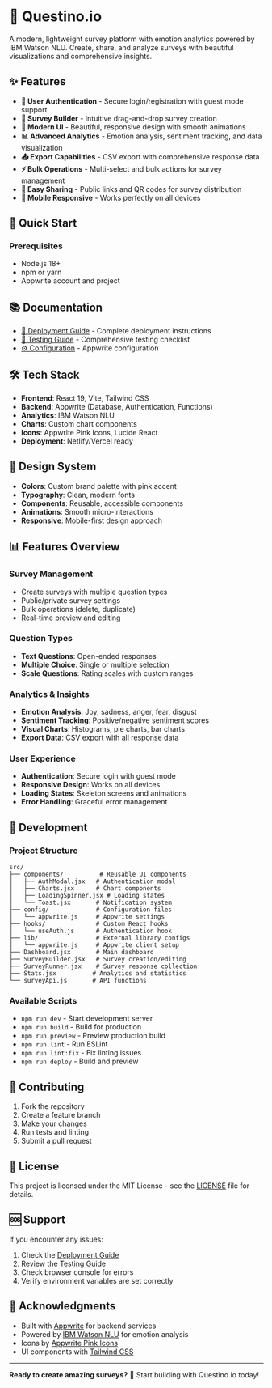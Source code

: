 # 🎯 Questino.io

A modern, lightweight survey platform with emotion analytics powered by IBM Watson NLU. Create, share, and analyze surveys with beautiful visualizations and comprehensive insights.

## ✨ Features

- **🔐 User Authentication** - Secure login/registration with guest mode support
- **📝 Survey Builder** - Intuitive drag-and-drop survey creation
- **🎨 Modern UI** - Beautiful, responsive design with smooth animations
- **📊 Advanced Analytics** - Emotion analysis, sentiment tracking, and data visualization
- **📤 Export Capabilities** - CSV export with comprehensive response data
- **⚡ Bulk Operations** - Multi-select and bulk actions for survey management
- **🔗 Easy Sharing** - Public links and QR codes for survey distribution
- **📱 Mobile Responsive** - Works perfectly on all devices

## 🚀 Quick Start

### Prerequisites

- Node.js 18+ 
- npm or yarn
- Appwrite account and project


## 📚 Documentation

- [🚀 Deployment Guide](./DEPLOYMENT.md) - Complete deployment instructions
- [🧪 Testing Guide](./TESTING.md) - Comprehensive testing checklist
- [⚙️ Configuration](./src/config/appwrite.js) - Appwrite configuration

## 🛠️ Tech Stack

- **Frontend**: React 19, Vite, Tailwind CSS
- **Backend**: Appwrite (Database, Authentication, Functions)
- **Analytics**: IBM Watson NLU
- **Charts**: Custom chart components
- **Icons**: Appwrite Pink Icons, Lucide React
- **Deployment**: Netlify/Vercel ready

## 🎨 Design System

- **Colors**: Custom brand palette with pink accent
- **Typography**: Clean, modern fonts
- **Components**: Reusable, accessible components
- **Animations**: Smooth micro-interactions
- **Responsive**: Mobile-first design approach

## 📊 Features Overview

### Survey Management
- Create surveys with multiple question types
- Public/private survey settings
- Bulk operations (delete, duplicate)
- Real-time preview and editing

### Question Types
- **Text Questions**: Open-ended responses
- **Multiple Choice**: Single or multiple selection
- **Scale Questions**: Rating scales with custom ranges

### Analytics & Insights
- **Emotion Analysis**: Joy, sadness, anger, fear, disgust
- **Sentiment Tracking**: Positive/negative sentiment scores
- **Visual Charts**: Histograms, pie charts, bar charts
- **Export Data**: CSV export with all response data

### User Experience
- **Authentication**: Secure login with guest mode
- **Responsive Design**: Works on all devices
- **Loading States**: Skeleton screens and animations
- **Error Handling**: Graceful error management

## 🔧 Development

### Project Structure

```
src/
├── components/          # Reusable UI components
│   ├── AuthModal.jsx   # Authentication modal
│   ├── Charts.jsx      # Chart components
│   ├── LoadingSpinner.jsx # Loading states
│   └── Toast.jsx       # Notification system
├── config/             # Configuration files
│   └── appwrite.js     # Appwrite settings
├── hooks/              # Custom React hooks
│   └── useAuth.js      # Authentication hook
├── lib/                # External library configs
│   └── appwrite.js     # Appwrite client setup
├── Dashboard.jsx       # Main dashboard
├── SurveyBuilder.jsx   # Survey creation/editing
├── SurveyRunner.jsx    # Survey response collection
├── Stats.jsx          # Analytics and statistics
└── surveyApi.js       # API functions
```

### Available Scripts

- `npm run dev` - Start development server
- `npm run build` - Build for production
- `npm run preview` - Preview production build
- `npm run lint` - Run ESLint
- `npm run lint:fix` - Fix linting issues
- `npm run deploy` - Build and preview

## 🤝 Contributing

1. Fork the repository
2. Create a feature branch
3. Make your changes
4. Run tests and linting
5. Submit a pull request

## 📄 License

This project is licensed under the MIT License - see the [LICENSE](LICENSE) file for details.

## 🆘 Support

If you encounter any issues:

1. Check the [Deployment Guide](./DEPLOYMENT.md)
2. Review the [Testing Guide](./TESTING.md)
3. Check browser console for errors
4. Verify environment variables are set correctly

## 🎉 Acknowledgments

- Built with [Appwrite](https://appwrite.io) for backend services
- Powered by [IBM Watson NLU](https://www.ibm.com/cloud/watson-natural-language-understanding) for emotion analysis
- Icons by [Appwrite Pink Icons](https://github.com/appwrite/pink-icons)
- UI components with [Tailwind CSS](https://tailwindcss.com)

---

**Ready to create amazing surveys?** 🚀 Start building with Questino.io today!
